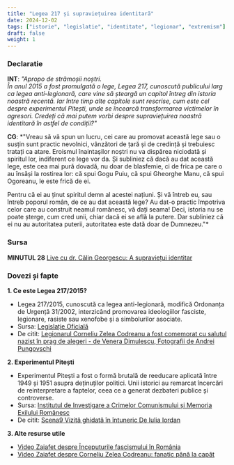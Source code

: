 ```yaml
---
title: "Legea 217 și supraviețuirea identitară"
date: 2024-12-02
tags: ["istorie", "legislatie", "identitate", "legionar", "extremism"]
draft: false
weight: 1
---
```


### Declaratie  

**INT**: *"Apropo de strămoșii noștri.  
În anul 2015 a fost promulgată o lege, Legea 217, cunoscută publicului larg ca legea anti-legionară, care vine să șteargă un capitol întreg din istoria noastră recentă. Iar între timp alte capitole sunt rescrise, cum este cel despre experimentul Pitești, unde se încearcă transformarea victimelor în agresori. Credeți că mai putem vorbi despre supraviețuirea noastră identitară în astfel de condiții?"*  

**CG**: *"Vreau să vă spun un lucru, cei care au promovat această lege sau o susțin sunt <span class="emphasis">practic nevolnici, vânzători de țară și de credință și trebuiesc tratați ca atare. Eroismul înaintașilor noștri nu va dispărea niciodată și spiritul lor, indiferent ce lege vor da.</span> Și subliniez că dacă au dat această lege, este cea mai pură dovadă, nu doar de blasfemie, ci de frica pe care o au însăși la rostirea lor: că spui Gogu Puiu, că spui Gheorghe Manu, că spui Ogoreanu, le este frică de ei.  

Pentru că ei au ținut spiritul demn al acestei națiuni. Și vă întreb eu, sau întreb poporul român, de ce au dat această lege? Au dat-o <span class="emphasis">practic împotriva celor care au construit neamul românesc</span>, vă dați seama! Deci, istoria nu se poate șterge, cum cred unii, chiar dacă ei se află la putere. Dar subliniez că ei nu au autoritatea puterii, autoritatea este dată doar de Dumnezeu."*  

### Sursa  
**MINUTUL 28**
[Live cu dr. Călin Georgescu: A supraviețui identitar](https://www.facebook.com/GoguPuiu49/videos/3153666288043581/) 

### Dovezi și fapte  
<!--more-->

**1. Ce este Legea 217/2015?**  
- Legea 217/2015, cunoscută ca legea anti-legionară, modifică Ordonanța de Urgență 31/2002, interzicând promovarea ideologiilor fasciste, legionare, rasiste sau xenofobe și a simbolurilor asociate.  
- Sursa: [Legislație Oficială](https://legislatie.just.ro/Public/DetaliiDocument/170057)
- De citit: [Legionarul Corneliu Zelea Codreanu a fost comemorat cu salutul nazist în prag de alegeri - de Venera Dimulescu, Fotografii de Andrei Pungovschi](https://www.scena9.ro/article/salut-nazist-corneliu-zelea-codreanu-comemorare-legionari-extremism-tancabesti-2024)

**2. Experimentul Pitești**  
- Experimentul Pitești a fost o formă brutală de reeducare aplicată între 1949 și 1951 asupra deținuților politici. Unii istorici au remarcat încercări de reinterpretare a faptelor, ceea ce a generat dezbateri publice și controverse.  
- Sursa: [Institutul de Investigare a Crimelor Comunismului și Memoria Exilului Românesc](https://www.iiccmer.ro/)
- De citit: [Scena9 Vizită ghidată în întuneric De Iulia Iordan](https://www.scena9.ro/article/vizita-copii-memorialul-inchisoarea-pitesti-muzeul-comunismului)

**3. Alte resurse utile**
- [Video Zaiafet despre Începuturile fascismului în România](https://www.youtube.com/watch?v=wK8hcbeJnEE)
- [Video Zaiafet despre Corneliu Zelea Codreanu: fanatic până la capăt](https://www.youtube.com/watch?v=V-dYshzFSIU)


